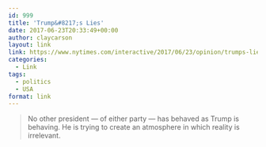 ```yaml
---
id: 999
title: 'Trump&#8217;s Lies'
date: 2017-06-23T20:33:49+00:00
author: claycarson
layout: link
link: https://www.nytimes.com/interactive/2017/06/23/opinion/trumps-lies.html
categories: 
  - Link
tags:
  - politics
  - USA
format: link
---
```

> No other president — of either party — has behaved as Trump is behaving. He is trying to create an atmosphere in which reality is irrelevant.
